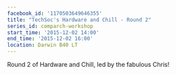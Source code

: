 ```yaml
---
facebook_id: '1170503649646355'
title: "TechSoc's Hardware and Chill - Round 2"
series_id: comparch-workshop
start_time: '2015-12-02 14:00'
end_time: '2015-12-02 16:00'
location: Darwin B40 LT
---
```


Round 2 of Hardware and Chill, led by the fabulous Chris!
